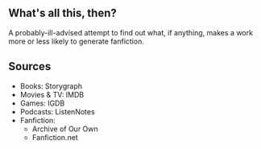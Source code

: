 ## What's all this, then?

A probably-ill-advised attempt to find out what, if anything, makes a work more or less likely to generate fanfiction.

## Sources

- Books: Storygraph
- Movies & TV: IMDB
- Games: IGDB
- Podcasts: ListenNotes
- Fanfiction: 
    - Archive of Our Own
    - Fanfiction.net